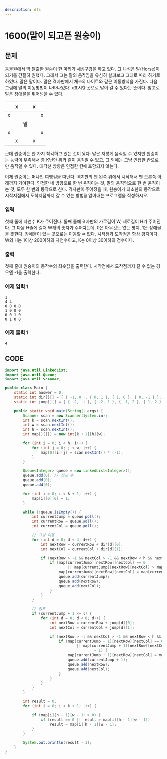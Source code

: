 ```yaml
---
description: dfs
---
```


# 1600\(말이 되고픈 원숭이\)

## 문제

동물원에서 막 탈출한 원숭이 한 마리가 세상구경을 하고 있다. 그 녀석은 말\(Horse\)이 되기를 간절히 원했다. 그래서 그는 말의 움직임을 유심히 살펴보고 그대로 따라 하기로 하였다. 말은 말이다. 말은 격자판에서 체스의 나이트와 같은 이동방식을 가진다. 다음 그림에 말의 이동방법이 나타나있다. x표시한 곳으로 말이 갈 수 있다는 뜻이다. 참고로 말은 장애물을 뛰어넘을 수 있다.

|  | x |  | x |  |
| :--- | :--- | :--- | :--- | :--- |
| x |  |  |  | x |
|  |  | 말 |  |  |
| x |  |  |  | x |
|  | x |  | x |  |

근데 원숭이는 한 가지 착각하고 있는 것이 있다. 말은 저렇게 움직일 수 있지만 원숭이는 능력이 부족해서 총 K번만 위와 같이 움직일 수 있고, 그 외에는 그냥 인접한 칸으로만 움직일 수 있다. 대각선 방향은 인접한 칸에 포함되지 않는다.

이제 원숭이는 머나먼 여행길을 떠난다. 격자판의 맨 왼쪽 위에서 시작해서 맨 오른쪽 아래까지 가야한다. 인접한 네 방향으로 한 번 움직이는 것, 말의 움직임으로 한 번 움직이는 것, 모두 한 번의 동작으로 친다. 격자판이 주어졌을 때, 원숭이가 최소한의 동작으로 시작지점에서 도착지점까지 갈 수 있는 방법을 알아내는 프로그램을 작성하시오.

### 입력

첫째 줄에 자연수 K가 주어진다. 둘째 줄에 격자판의 가로길이 W, 세로길이 H가 주어진다. 그 다음 H줄에 걸쳐 W개의 숫자가 주어지는데, 0은 아무것도 없는 평지, 1은 장애물을 뜻한다. 장애물이 있는 곳으로는 이동할 수 없다. 시작점과 도착점은 항상 평지이다. W와 H는 1이상 200이하의 자연수이고, K는 0이상 30이하의 정수이다.

### 출력

첫째 줄에 원숭이의 동작수의 최솟값을 출력한다. 시작점에서 도착점까지 갈 수 없는 경우엔 -1을 출력한다.

### 예제 입력 1

```text
1
4 4
0 0 0 0
1 0 0 0
0 0 1 0
0 1 0 0
```

### 예제 출력 1

```text
4
```

## CODE

```java
import java.util.LinkedList;
import java.util.Queue;
import java.util.Scanner;

public class Main {
	static int answer = 0;
	static int dir[][] = { { -1, 0 }, { 0, 1 }, { 1, 0 }, { 0, -1 } };
	static int jump[][] = { { -2, -1 }, { -2, 1 }, { -1, 2 }, { 1, 2 }, { 2, 1 }, { 2, -1 }, { 1, -2 }, { -1, -2 } };

	public static void main(String[] args) {
		Scanner scan = new Scanner(System.in);
		int k = scan.nextInt();
		int w = scan.nextInt();
		int h = scan.nextInt();
		int map[][][] = new int[k + 1][h][w];

		for (int i = 0; i < h; i++) {
			for (int j = 0; j < w; j++) {
				map[0][i][j] = scan.nextInt() * (-1);
			}
		}

		Queue<Integer> queue = new LinkedList<Integer>();
		queue.add(0); // 점프 수
		queue.add(0);
		queue.add(0);

		for (int i = 0; i < k + 1; i++) {
			map[i][0][0] = 1;
		}

		while (!queue.isEmpty()) {
			int currentJump = queue.poll();
			int currentRow = queue.poll();
			int currentCol = queue.poll();

			// 그냥 이동
			for (int d = 0; d < 4; d++) {
				int nextRow = currentRow + dir[d][0];
				int nextCol = currentCol + dir[d][1];

				if (nextRow > -1 && nextCol > -1 && nextRow < h && nextCol < w && map[0][nextRow][nextCol] != -1) {
					if (map[currentJump][nextRow][nextCol] == 0
							|| map[currentJump][nextRow][nextCol] > map[currentJump][currentRow][currentCol] + 1) {
						map[currentJump][nextRow][nextCol] = map[currentJump][currentRow][currentCol] + 1;
						queue.add(currentJump);
						queue.add(nextRow);
						queue.add(nextCol);
					}
				}
			}

			// 점프
			if (currentJump + 1 <= k) {
				for (int d = 0; d < 8; d++) {
					int nextRow = currentRow + jump[d][0];
					int nextCol = currentCol + jump[d][1];

					if (nextRow > -1 && nextCol > -1 && nextRow < h && nextCol < w && map[0][nextRow][nextCol] != -1) {
						if (map[currentJump + 1][nextRow][nextCol] == 0
								|| map[currentJump + 1][nextRow][nextCol] > map[currentJump][currentRow][currentCol]
										+ 1) {
							map[currentJump + 1][nextRow][nextCol] = map[currentJump][currentRow][currentCol] + 1;
							queue.add(currentJump + 1);
							queue.add(nextRow);
							queue.add(nextCol);
						}
					}
				}
			}
		}

		int result = 0;
		for (int i = 0; i < k + 1; i++) {

			if (map[i][h - 1][w - 1] > 0) {
				if (result == 0 || result > map[i][h - 1][w - 1])
					result = map[i][h - 1][w - 1];
			}
		}

		System.out.println(result - 1);
	}
}
```

